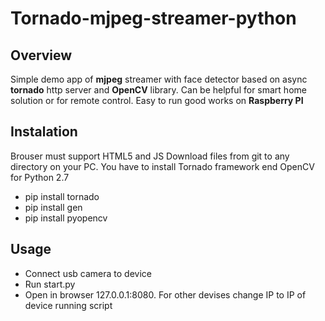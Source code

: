 # Tornado-mjpeg-streamer-python

## Overview

Simple demo app of **mjpeg** streamer with face detector based on async **tornado** http server and **OpenCV** library. Can be helpful for smart home solution or for remote control. Easy to run good works on **Raspberry PI**

## Instalation

Brouser must support HTML5 and JS
Download files from git to any directory on your PC. You have to install Tornado framework end OpenCV for Python 2.7

- pip install tornado
- pip install gen
- pip install pyopencv

## Usage 

- Connect usb camera to device
- Run start.py
- Open in browser 127.0.0.1:8080. For other devises change IP to IP of device running script 
